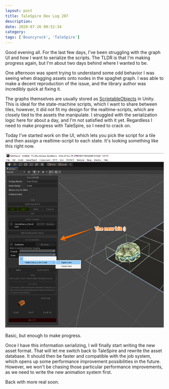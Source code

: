 ```yaml
---
layout: post
title: TaleSpire Dev Log 207
description:
date: 2020-07-26 00:52:34
category:
tags: ['Bouncyrock', 'TaleSpire']
---
```


Good evening all. For the last few days, I've been struggling with the graph UI and how I want to serialize the scripts. The TLDR is that I'm making progress again, but I'm about two days behind where I wanted to be.

One afternoon was spent trying to understand some odd behavior I was seeing when dragging assets onto nodes in the spaghet graph. I was able to make a decent reproduction of the issue, and the library author was incredibly quick at fixing it.

The graphs themselves are usually stored as [ScriptableObjects](https://docs.unity3d.com/Manual/class-ScriptableObject.html) in Unity. This is ideal for the state-machine scripts, which I want to share between tiles, however, it did not fit my design for the realtime-scripts, which are closely tied to the assets the manipulate. I struggled with the serialization logic here for about a day, and I'm not satisfied with it yet. Regardless I need to make progress with TaleSpire, so I need to crack on.

Today I've started work on the UI, which lets you pick the script for a tile and then assign a realtime-script to each state. It's looking something like this right now.

![setting up behaviors](/assets/images/twScriptSetup.png)

Basic, but enough to make progress.

Once I have this information serializing, I will finally start writing the new asset format. That will let me switch back to TaleSpire and rewrite the asset database. It should then be faster and compatible with the job system, which opens up some performance improvement possibilities in the future. However, we won't be chasing those particular performance improvements, as we need to write the new animation system first.

Back with more real soon.
